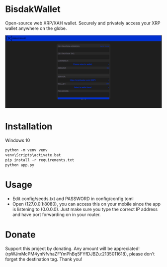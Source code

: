 # BisdakWallet
Open-source web XRP/XAH wallet. Securely and privately access your XRP wallet anywhere on the globe.

<img src="https://github.com/lilmond/BisdakWallet/blob/main/static/img/wallet_preview3.png?raw=true"/>

# Installation
Windows 10
```
python -m venv venv
venv\Scripts\activate.bat
pip install -r requirements.txt
python app.py
```

# Usage
- Edit config/seeds.txt and PASSWORD in config/config.toml
- Open (127.0.0.1:8080), you can access this on your mobile since the app is listening to (0.0.0.0). Just make sure you type the correct IP address and have port forwarding on in your router.

# Donate
Support this project by donating. Any amount will be appreciated! (rpWJmMcPM4ynNfvhaZFYmPhBq5FYfDJBZu:2135011618), please don't forget the destination tag. Thank you!
